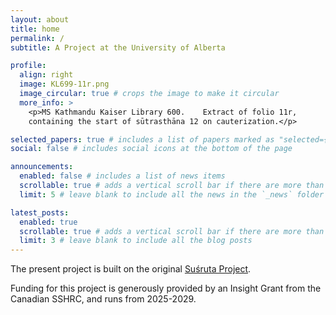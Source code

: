 ```yaml
---
layout: about
title: home
permalink: /
subtitle: A Project at the University of Alberta

profile:
  align: right
  image: KL699-11r.png
  image_circular: true # crops the image to make it circular
  more_info: >
    <p>MS Kathmandu Kaiser Library 600.    Extract of folio 11r,
    containing the start of sūtrasthāna 12 on cauterization.</p>

selected_papers: true # includes a list of papers marked as "selected={true}"
social: false # includes social icons at the bottom of the page

announcements:
  enabled: false # includes a list of news items
  scrollable: true # adds a vertical scroll bar if there are more than 3 news items
  limit: 5 # leave blank to include all the news in the `_news` folder

latest_posts:
  enabled: true
  scrollable: true # adds a vertical scroll bar if there are more than 3 new posts items
  limit: 3 # leave blank to include all the blog posts
---
```


The present project is built on the original [Suśruta Project](http://sushrutaproject.org). 

Funding for this project is generously provided by an Insight Grant from the Canadian SSHRC, and runs from 2025-2029.





